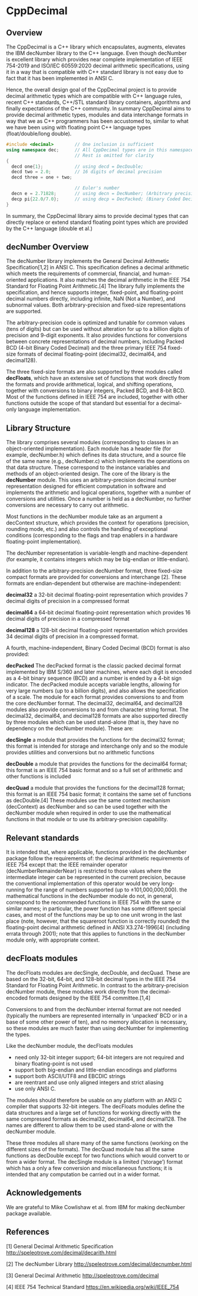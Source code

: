 # CppDecimal

## Overview
The CppDecimal is a C++ library which encapsulates, augments, elevates the IBM decNumber library to the C++ language. Even though decNumber is excellent library which provides near complete implementation of IEEE 754-2019 and ISO/IEC 60559:2020 decimal arithmetic specifications, using it in a way that is compatible with C++ standard library is not easy due to fact that it has been implemented in ANSI C.

Hence, the overall design goal of the CppDecimal project is to provide decimal arithmetic types which are compatible with C++ language rules, recent C++ standards, C++/STL standard library containers, algorithms and finally expectations of the C++ community. In summary CppDecimal aims to provide decimal arithmetic types, modules and data interchange formats in way that we as C++ programmers has been accustomed to, similar to what we have been using with floating point C++ language types (float/double/long double).

```c++
#include <decimal>        // One inclusion is sufficient
using namespace dec;      // All CppDecimal types are in this namespace
                          // Rest is omitted for clarity
{
  decd one{1};            // using decd = DecDouble; 
  decd two = 2.0;         // 16 digits of decimal precision
  decd three = one + two;  

                          // Euler's number
  decn e = 2.71828;       // using decn = DecNumber; (Arbitrary precision decimal number)  
  decp pi{22.0/7.0};      // using decp = DecPacked; (Binary Coded Decimal with arbitrary length)
}
```

In summary, the CppDecimal library aims to provide decimal types that can directly replace or extend standard floating point types which are provided by the C++ language (double et al.)

## decNumber Overview
The decNumber library implements the General Decimal Arithmetic Specification[1,2] in ANSI C. This specification defines a decimal arithmetic which meets the requirements of commercial, financial, and human-oriented applications. It also matches the decimal arithmetic in the IEEE 754 Standard for Floating Point Arithmetic.[4] 
The library fully implements the specification, and hence supports integer, fixed-point, and floating-point decimal numbers directly, including infinite, NaN (Not a Number), and subnormal values. Both arbitrary-precision and fixed-size representations are supported.

The arbitrary-precision code is optimized and tunable for common values (tens of digits) but can be used without alteration for up to a billion digits of precision and 9-digit exponents. It also provides functions for conversions between concrete representations of decimal numbers, including Packed BCD (4-bit Binary Coded Decimal) and the three primary IEEE 754 fixed-size formats of decimal floating-point (decimal32, decimal64, and decimal128).

The three fixed-size formats are also supported by three modules called **decFloats**, which have an extensive set of functions that work directly from the formats and provide arithmetical, logical, and shifting operations, together with conversions to binary integers, Packed BCD, and 8-bit BCD. Most of the functions defined in IEEE 754 are included, together with other functions outside the scope of that standard but essential for a decimal-only language implementation.

## Library Structure

The library comprises several modules (corresponding to classes in an object-oriented implementation). Each module has a header file (for example, decNumber.h) which defines its data structure, and a source file of the same name (e.g., decNumber.c) which implements the operations on that data structure. These correspond to the instance variables and methods of an object-oriented design.
The core of the library is the **decNumber** module. This uses an arbitrary-precision decimal number representation designed for efficient computation in software and implements the arithmetic and logical operations, together with a number of conversions and utilities. Once a number is held as a decNumber, no further conversions are necessary to carry out arithmetic.

Most functions in the decNumber module take as an argument a decContext structure, which provides the context for operations (precision, rounding mode, etc.) and also controls the handling of exceptional conditions (corresponding to the flags and trap enablers in a hardware floating-point implementation).

The decNumber representation is variable-length and machine-dependent (for example, it contains integers which may be big-endian or little-endian).

In addition to the arbitrary-precision decNumber format, three fixed-size compact formats are provided for conversions and interchange [2].  These formats are endian-dependent but otherwise are machine-independent:

**decimal32**
a 32-bit decimal floating-point representation which provides 7 decimal digits of precision in a compressed format

**decimal64**
a 64-bit decimal floating-point representation which provides 16 decimal digits of precision in a compressed format

**decimal128**
a 128-bit decimal floating-point representation which provides 34 decimal digits of precision in a compressed format.

A fourth, machine-independent, Binary Coded Decimal (BCD) format is also provided:

**decPacked**
The decPacked format is the classic packed decimal format implemented by IBM S/360 and later machines, where each digit is encoded as a 4-bit binary sequence (BCD) and a number is ended by a 4-bit sign indicator. The decPacked module accepts variable lengths, allowing for very large numbers (up to a billion digits), and also allows the specification of a scale.
The module for each format provides conversions to and from the core decNumber format. The decimal32, decimal64, and decimal128 modules also provide conversions to and from character string format.
The decimal32, decimal64, and decimal128 formats are also supported directly by three modules which can be used stand-alone (that is, they have no dependency on the decNumber module). These are:

**decSingle**
a module that provides the functions for the decimal32 format; this format is intended for storage and interchange only and so the module provides utilities and conversions but no arithmetic functions

**decDouble**
a module that provides the functions for the decimal64 format; this format is an IEEE 754 basic format and so a full set of arithmetic and other functions is included

**decQuad**
a module that provides the functions for the decimal128 format; this format is an IEEE 754 basic format; it contains the same set of functions as decDouble.[4] 
These modules use the same context mechanism (decContext) as decNumber and so can be used together with the decNumber module when required in order to use the mathematical functions in that module or to use its arbitrary-precision capability.

## Relevant standards
It is intended that, where applicable, functions provided in the decNumber package follow the requirements of:
the decimal arithmetic requirements of IEEE 754 except that:
the IEEE remainder operator (decNumberRemainderNear) is restricted to those values where the intermediate integer can be represented in the current precision, because the conventional implementation of this operator would be very long-running for the range of numbers supported (up to ±101,000,000,000).
the mathematical functions in the decNumber module do not, in general, correspond to the recommended functions in IEEE 754 with the same or similar names; in particular, the power function has some different special cases, and most of the functions may be up to one unit wrong in the last place (note, however, that the squareroot function is correctly rounded)
the floating-point decimal arithmetic defined in ANSI X3.274-1996[4]  (including errata through 2001); note that this applies to functions in the decNumber module only, with appropriate context.

## decFloats modules
The decFloats modules are decSingle, decDouble, and decQuad. These are based on the 32-bit, 64-bit, and 128-bit decimal types in the IEEE 754 Standard for Floating Point Arithmetic.
In contrast to the arbitrary-precision decNumber module, these modules work directly from the decimal-encoded formats designed by the IEEE 754 committee.[1,4] 

Conversions to and from the decNumber internal format are not needed (typically the numbers are represented internally in ‘unpacked’ BCD or in a base of some other power of ten), and no memory allocation is necessary, so these modules are much faster than using decNumber for implementing the types.

Like the decNumber module, the decFloats modules 
- need only 32-bit integer support; 64-bit integers are not required and binary floating-point is not used
- support both big-endian and little-endian encodings and platforms
- support both ASCII/UTF8 and EBCDIC strings
- are reentrant and use only aligned integers and strict aliasing
- use only ANSI C.

The modules should therefore be usable on any platform with an ANSI C compiler that supports 32-bit integers.
The decFloats modules define the data structures and a large set of functions for working directly with the same compressed formats as decimal32, decimal64, and decimal128. The names are different to allow them to be used stand-alone or with the decNumber module.

These three modules all share many of the same functions (working on the different sizes of the formats). The decQuad module has all the same functions as decDouble except for two functions which would convert to or from a wider format. The decSingle module is a limited (‘storage’) format which has a only a few conversion and miscellaneous functions; it is intended that any computation be carried out in a wider format.

## Acknowledgements

We are grateful to Mike Cowlishaw et al. from IBM for making decNumber package available. 


## References

[1] General Decimal Arithmetic Specification
http://speleotrove.com/decimal/decarith.html 

[2] The decNumber Library
http://speleotrove.com/decimal/decnumber.html

[3] General Decimal Arithmetic
http://speleotrove.com/decimal

[4] IEEE 754 Technical Standard
https://en.wikipedia.org/wiki/IEEE_754

